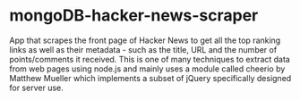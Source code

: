# mongoDB-hacker-news-scraper
App that scrapes the front page of Hacker News to get all the top ranking links as well as their metadata - such as the title, URL and the number of points/comments it received. This is one of many techniques to extract data from web pages using node.js and mainly uses a module called cheerio by Matthew Mueller which implements a subset of jQuery specifically designed for server use.
